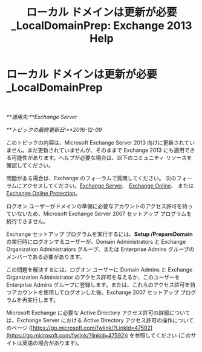 ﻿---
title: 'ローカル ドメインは更新が必要_LocalDomainPrep: Exchange 2013 Help'
TOCTitle: ローカル ドメインは更新が必要_LocalDomainPrep
ms:assetid: f33e6785-e85a-495e-a124-ebcb2b763e75
ms:mtpsurl: https://technet.microsoft.com/ja-jp/library/ms.exch.setupreadiness.localdomainprep(v=EXCHG.150)
ms:contentKeyID: 48270238
ms.date: 04/24/2018
mtps_version: v=EXCHG.150
ms.translationtype: HT
---

# ローカル ドメインは更新が必要\_LocalDomainPrep

 

_**適用先:**Exchange Server_

_**トピックの最終更新日:**2016-12-09_

このトピックの内容は、Microsoft Exchange Server 2013 向けに更新されていません。まだ更新されていませんが、そのままで Exchange 2013 にも適用できる可能性があります。ヘルプが必要な場合は、以下のコミュニティ リソースを確認してください。

問題がある場合は、Exchange のフォーラムで質問してください。 次のフォーラムにアクセスしてください。[Exchange Server](https://go.microsoft.com/fwlink/p/?linkid=60612)、 [Exchange Online](https://go.microsoft.com/fwlink/p/?linkid=267542)、 または [Exchange Online Protection](https://go.microsoft.com/fwlink/p/?linkid=285351)。

ログオン ユーザーがドメインの準備に必要なアカウントのアクセス許可を持っていないため、Microsoft Exchange Server 2007 セットアップ プログラムを続行できません。

Exchange セットアップ プログラムを実行するには、**Setup /PrepareDomain** の実行時にログオンするユーザーが、Domain Administrators と Exchange Organization Administrators グループ、または Enterprise Admins グループのメンバーである必要があります。

この問題を解決するには、ログオン ユーザーに Domain Admins と Exchange Organization Administrator のアクセス許可を与えるか、このユーザーを Enterprise Admins グループに登録します。または、これらのアクセス許可を持つアカウントを使用してログオンした後、Exchange 2007 セットアップ プログラムを再実行します。

Microsoft Exchange に必要な Active Directory アクセス許可の詳細については、Exchange Server における Active Directory アクセス許可の操作についてのページ ([https://go.microsoft.com/fwlink/?LinkId=47592](https://go.microsoft.com/fwlink/?linkid=47592)) を参照してください (このサイトは英語の場合があります)。


